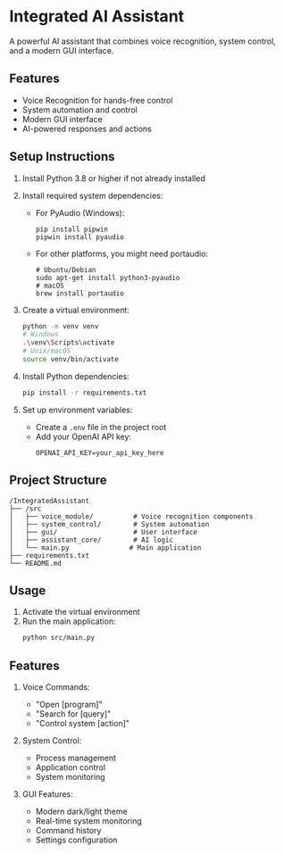 # Integrated AI Assistant

A powerful AI assistant that combines voice recognition, system control, and a modern GUI interface.

## Features
- Voice Recognition for hands-free control
- System automation and control
- Modern GUI interface
- AI-powered responses and actions

## Setup Instructions

1. Install Python 3.8 or higher if not already installed
2. Install required system dependencies:
   - For PyAudio (Windows):
     ```
     pip install pipwin
     pipwin install pyaudio
     ```
   - For other platforms, you might need portaudio:
     ```
     # Ubuntu/Debian
     sudo apt-get install python3-pyaudio
     # macOS
     brew install portaudio
     ```

3. Create a virtual environment:
   ```bash
   python -m venv venv
   # Windows
   .\venv\Scripts\activate
   # Unix/macOS
   source venv/bin/activate
   ```

4. Install Python dependencies:
   ```bash
   pip install -r requirements.txt
   ```

5. Set up environment variables:
   - Create a `.env` file in the project root
   - Add your OpenAI API key:
     ```
     OPENAI_API_KEY=your_api_key_here
     ```

## Project Structure
```
/IntegratedAssistant
├── /src
│   ├── voice_module/          # Voice recognition components
│   ├── system_control/        # System automation
│   ├── gui/                   # User interface
│   ├── assistant_core/        # AI logic
│   └── main.py               # Main application
├── requirements.txt
└── README.md
```

## Usage
1. Activate the virtual environment
2. Run the main application:
   ```bash
   python src/main.py
   ```

## Features
1. Voice Commands:
   - "Open [program]"
   - "Search for [query]"
   - "Control system [action]"

2. System Control:
   - Process management
   - Application control
   - System monitoring

3. GUI Features:
   - Modern dark/light theme
   - Real-time system monitoring
   - Command history
   - Settings configuration
